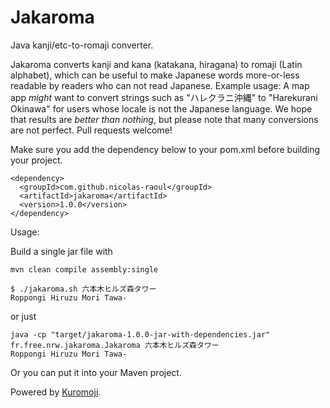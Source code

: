 # Jakaroma
Java kanji/etc-to-romaji converter.

Jakaroma converts kanji and kana (katakana, hiragana) to romaji (Latin alphabet), which can be useful to make Japanese words more-or-less readable by readers who can not read Japanese. Example usage: A map app _might_ want to convert strings such as "ハレクラニ沖縄" to "Harekurani Okinawa" for users whose locale is not the Japanese language. We hope that results are _better than nothing_, but please note that many conversions are not perfect. Pull requests welcome!

Make sure you add the dependency below to your pom.xml before building your project.
```
<dependency>
  <groupId>com.github.nicolas-raoul</groupId>
  <artifactId>jakaroma</artifactId>
  <version>1.0.0</version>
</dependency>
```

Usage:

Build a single jar file with
```
mvn clean compile assembly:single
```

```
$ ./jakaroma.sh 六本木ヒルズ森タワー
Roppongi Hiruzu Mori Tawa-
```

or just
```
java -cp "target/jakaroma-1.0.0-jar-with-dependencies.jar" fr.free.nrw.jakaroma.Jakaroma 六本木ヒルズ森タワー
Roppongi Hiruzu Mori Tawa-
```

Or you can put it into your Maven project.

Powered by [Kuromoji](https://github.com/atilika/kuromoji).
